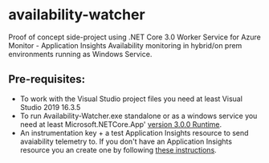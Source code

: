 # availability-watcher
Proof of concept side-project using .NET Core 3.0 Worker Service for Azure Monitor - Application Insights Availability monitoring in hybrid/on prem environments running as Windows Service.

## Pre-requisites:

- To work with the Visual Studio project files you need at least Visual Studio 2019 16.3.5
- To run Availability-Watcher.exe standalone or as a windows service you need at least Microsoft.NETCore.App' [version 3.0.0 Runtime](https://dotnet.microsoft.com/download/dotnet-core/3.0). 
- An instrumentation key + a test Application Insights resource to send avaiability telemetry to. If you don't have an Application Insights resource you an create one by following [these instructions](https://docs.microsoft.com/azure/azure-monitor/app/create-new-resource). 

